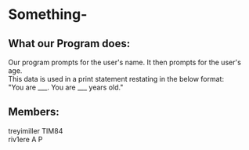 # Something-

## What our Program does:
Our program prompts for the user's name. It then prompts for the user's age.  
This data is used in a print statement restating in the below format:  
"You are ___. You are ___ years old."

## Members:
treyimiller     TIM84  
riv1ere         A P
